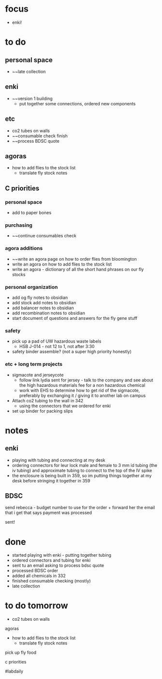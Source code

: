 # focus
- enki!
# to do
## personal space
- ~~late collection
## enki
- ~~version 1 building
	- put together some connections, ordered new components
## etc
- co2 tubes on walls
- ~~consumable check finish
- ~~process BDSC quote
## agoras
- how to add flies to the stock list
	- translate fly stock notes
## C priorities 

### personal space
- add to paper bones
### purchasing
- ~~continue consumables check
### agora additions
- ~~write an agora page on how to order flies from bloomington 
- write an agora on how to add flies to the stock list
- write an agora - dictionary of all the short hand phrases on our fly stocks
### personal organization
- add og fly notes to obsidian
- add stock add notes to obsidian
- add balancer notes to obsidian
- add recombination notes to obsidian
- start document of questions and answers for the fly gene stuff
### safety
- pick up a pad of UW hazardous waste labels 
	- HSB J-014 - not 12 to 1, not after 3:30
- safety binder assemble? (not a super high priority honestly)
### etc + long term projects
- sigmacote and jerseycote
	- follow link lydia sent for jersey - talk to the company and see about the high hazardous materials fee for a non hazardous chemical
	- work with EHS to determine how to get rid of the sigmacote, preferably by exchanging it / giving it to another lab on campus
- Attach co2 tubing to the wall in 342
	- using the connectors that we ordered for enki
- set up binder for packing slips
# notes
## enki
- playing with tubing and connecting at my desk
- ordering connectors for leur lock male and female to 3 mm id tubing (the iv tubing) and approximate tubing to connect to the top of the IV spike
- the enclosure is being built in 359, so im putting things together at my desk before stringing it together in 359

## BDSC 
send rebecca - budget number to use for the order + forward her the email that i get that says payment was processed

sent!
# done
- started playing with enki - putting together tubing
- ordered connectors and tubing for enki
- sent tu an email asking to process bdsc quote
- processed BDSC order
- added all chemicals in 332
- finished consumable checking (mostly)
- late collection

# to do tomorrow
- co2 tubes on walls

agoras
- how to add flies to the stock list
	- translate fly stock notes

pick up fly food

c priorities

#labdaily 